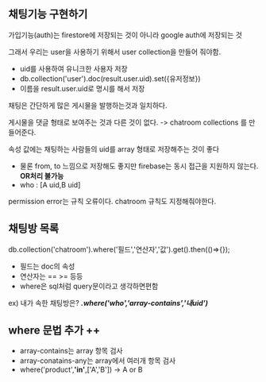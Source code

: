 채팅기능 구현하기
---
가입기능(auth)는 firestore에 저장되는 것이 아니라 google auth에 저장되는 것 

그래서 우리는 user을 사용하기 위해서 user collection을 만들어 줘야함.
+ uid를 사용하여 유니크한 사용자 저장
+ db.collection('user').doc(result.user.uid).set({유저정보})
+ 이름을 result.user.uid로 명시를 해서 저장

채팅은 간단하게 많은 게시물을 발행하는것과 일치하다.

게시물을 댓글 형태로 보여주는 것과 다른 것이 없다. -> chatroom collections 를 만들어준다.

속성 값에는 채팅하는 사람들의 uid를 array 형태로 저장해주는 것이 좋다
+ 물론 from, to 느낌으로 저장해도 좋지만 firebase는 동시 접근을 지원하지 않는다. **OR처리 불가능**
+ who : [A uid,B uid]

permission error는 규칙 오류이다.
chatroom 규칙도 지정해줘야한다.


채팅방 목록 
--
db.collection('chatroom').where('필드','연산자','값').get().then(()=>{});
+ 필드는 doc의 속성
+ 연산자는 == >= 등등 
+ where은 sql처럼 query문이라고 생각하면편함

ex) 내가 속한 채팅방은?
***.where('who','array-contains','내uid')***

where 문법 추가 ++
---

+ array-contains는 array 항목 검사
+ array-conatains-any는 array에서 여러개 항목 검사
+ where('product',**'in'**,['A','B'])
-> A or B



